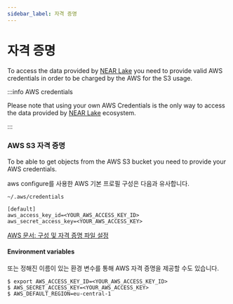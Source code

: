 ```yaml
---
sidebar_label: 자격 증명
---
```


# 자격 증명

To access the data provided by [NEAR Lake](../near-lake.md) you need to provide valid AWS credentials in order to be charged by the AWS for the S3 usage.

:::info AWS credentials

Please note that using your own AWS Credentials is the only way to access the data provided by [NEAR Lake](../near-lake.md) ecosystem.

:::

### AWS S3 자격 증명

To be able to get objects from the AWS S3 bucket you need to provide your AWS credentials.

aws configure를 사용한 AWS 기본 프로필 구성은 다음과 유사합니다.

```
~/.aws/credentials
```

```
[default]
aws_access_key_id=<YOUR_AWS_ACCESS_KEY_ID>
aws_secret_access_key=<YOUR_AWS_ACCESS_KEY>
```

[AWS 문서: 구성 및 자격 증명 파일 설정](https://docs.aws.amazon.com/cli/latest/userguide/cli-configure-files.html)

#### Environment variables

또는 정해진 이름이 있는 환경 변수를 통해 AWS 자격 증명을 제공할 수도 있습니다.

```
$ export AWS_ACCESS_KEY_ID=<YOUR_AWS_ACCESS_KEY_ID>
$ AWS_SECRET_ACCESS_KEY=<YOUR_AWS_ACCESS_KEY>
$ AWS_DEFAULT_REGION=eu-central-1
```
